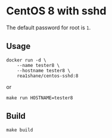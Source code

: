 # CentOS 8 with sshd

The default password for root is `1`.

## Usage

```shell
docker run -d \
    --name tester8 \
    --hostname tester8 \
    rea1shane/centos-sshd:8
```

or

```shell
make run HOSTNAME=tester8
```

## Build

```shell
make build
```

